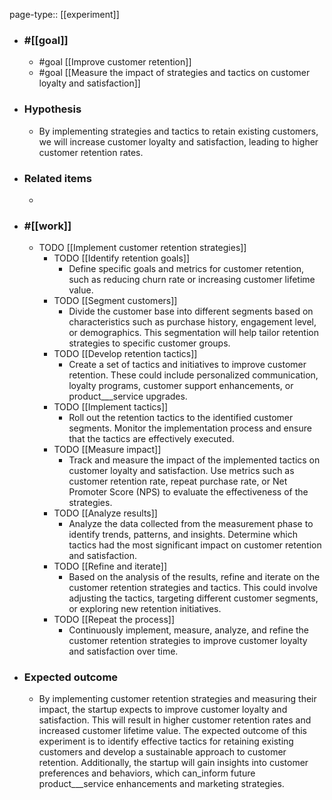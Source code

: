 page-type:: [[experiment]]



  - ### #[[goal]]
    - #goal [[Improve customer retention]]
    - #goal [[Measure the impact of strategies and tactics on customer loyalty and satisfaction]]
  - ### Hypothesis
    - By implementing strategies and tactics to retain existing customers, we will increase customer loyalty and satisfaction, leading to higher customer retention rates.
  - ### Related items
    - 
  - ### #[[work]]
    - TODO [[Implement customer retention strategies]]
      - TODO [[Identify retention goals]]
        - Define specific goals and metrics for customer retention, such as reducing churn rate or increasing customer lifetime value.
      - TODO [[Segment customers]]
        - Divide the customer base into different segments based on characteristics such as purchase history, engagement level, or demographics. This segmentation will help tailor retention strategies to specific customer groups.
      - TODO [[Develop retention tactics]]
        - Create a set of tactics and initiatives to improve customer retention. These could include personalized communication, loyalty programs, customer support enhancements, or product___service upgrades.
      - TODO [[Implement tactics]]
        - Roll out the retention tactics to the identified customer segments. Monitor the implementation process and ensure that the tactics are effectively executed.
      - TODO [[Measure impact]]
        - Track and measure the impact of the implemented tactics on customer loyalty and satisfaction. Use metrics such as customer retention rate, repeat purchase rate, or Net Promoter Score (NPS) to evaluate the effectiveness of the strategies.
      - TODO [[Analyze results]]
        - Analyze the data collected from the measurement phase to identify trends, patterns, and insights. Determine which tactics had the most significant impact on customer retention and satisfaction.
      - TODO [[Refine and iterate]]
        - Based on the analysis of the results, refine and iterate on the customer retention strategies and tactics. This could involve adjusting the tactics, targeting different customer segments, or exploring new retention initiatives.
      - TODO [[Repeat the process]]
        - Continuously implement, measure, analyze, and refine the customer retention strategies to improve customer loyalty and satisfaction over time.
  - ### Expected outcome
    - By implementing customer retention strategies and measuring their impact, the startup expects to improve customer loyalty and satisfaction. This will result in higher customer retention rates and increased customer lifetime value. The expected outcome of this experiment is to identify effective tactics for retaining existing customers and develop a sustainable approach to customer retention. Additionally, the startup will gain insights into customer preferences and behaviors, which can_inform future product___service enhancements and marketing strategies.
